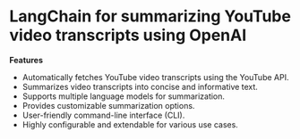 # LangChain for summarizing YouTube video transcripts using OpenAI

**Features**

- Automatically fetches YouTube video transcripts using the YouTube API.
- Summarizes video transcripts into concise and informative text.
- Supports multiple language models for summarization.
- Provides customizable summarization options.
- User-friendly command-line interface (CLI).
- Highly configurable and extendable for various use cases.
